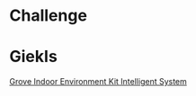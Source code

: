 # Challenge

# GiekIs

[Grove Indoor Environment Kit Intelligent System](https://xe1gyq.gitbooks.io/grove-indoor-environment-kit-intelligent-system/content/)

# 